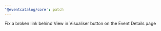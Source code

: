 ```yaml
---
'@eventcatalog/core': patch
---
```


Fix a broken link behind View in Visualiser button on the Event Details page
